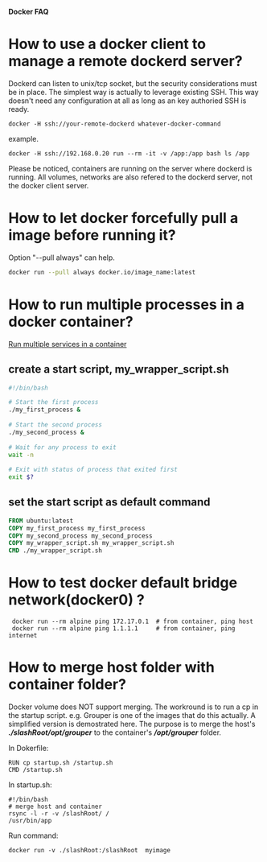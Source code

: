 
**Docker FAQ**
# How to use a docker client to manage a remote dockerd server?
Dockerd can listen to unix/tcp socket, but the security considerations must be in place.
The simplest way is actually to leverage existing SSH. This way doesn't need any configuration at all as long as an key authoried SSH is ready.
```
docker -H ssh://your-remote-dockerd whatever-docker-command
```
example.
```
docker -H ssh://192.168.0.20 run --rm -it -v /app:/app bash ls /app
```
Please be noticed, containers are running on the server where dockerd is running. All volumes, networks are also refered to the dockerd server, not the docker client server.

# How to let docker forcefully pull a image before running it?
Option "--pull always" can help.

```bash
docker run --pull always docker.io/image_name:latest
```
# How to run multiple processes in a docker container?
[Run multiple services in a container](https://docs.docker.com/config/containers/multi-service_container/)
## create a start script, my_wrapper_script.sh
```bash
#!/bin/bash

# Start the first process
./my_first_process &
  
# Start the second process
./my_second_process &
  
# Wait for any process to exit
wait -n
  
# Exit with status of process that exited first
exit $?
```
## set the start script as default command

```Dockerfile
FROM ubuntu:latest
COPY my_first_process my_first_process
COPY my_second_process my_second_process
COPY my_wrapper_script.sh my_wrapper_script.sh
CMD ./my_wrapper_script.sh
```

# How to test docker default bridge network(docker0) ?
```
 docker run --rm alpine ping 172.17.0.1  # from container, ping host
 docker run --rm alpine ping 1.1.1.1     # from container, ping internet
```

# How to merge host folder with container folder?
Docker volume does NOT support merging. The workround is to run a cp in the startup script.
e.g.
Grouper is one of the images that do this actually. A simplified version is demostrated here.
The purpose is to merge the host's ***./slashRoot/opt/grouper*** to the container's ***/opt/grouper*** folder.

In Dokerfile:
```
RUN cp startup.sh /startup.sh
CMD /startup.sh
```

In startup.sh:
```
#!/bin/bash
# merge host and container
rsync -l -r -v /slashRoot/ /
/usr/bin/app
```

Run command:
```
docker run -v ./slashRoot:/slashRoot  myimage
```
